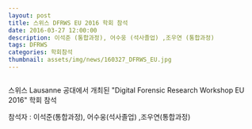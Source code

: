 ```yaml
---
layout: post
title: 스위스 DFRWS EU 2016 학회 참석
date: 2016-03-27 12:00:00
description: 이석준 (통합과정), 어수웅 (석사졸업) ,조우연 (통합과정)
tags: DFRWS
categories: 학회참석
thumbnail: assets/img/news/160327_DFRWS_EU.jpg
---
```


<img class="img-responsive img-centered" src="img/news/160327_DFRWS_EU.jpg" alt="">
<p>스위스 Lausanne 공대에서 개최된 "Digital Forensic Research Workshop EU 2016" 학회 참석</p>
<p>참석자 : 이석준(통합과정), 어수웅(석사졸업) ,조우연(통합과정)</p>
